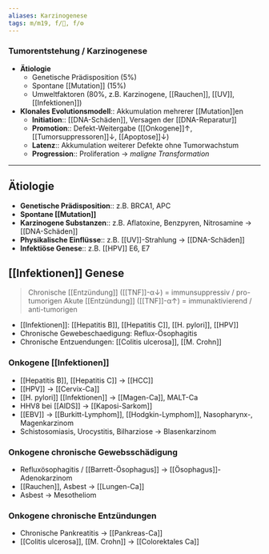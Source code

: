```yaml
---
aliases: Karzinogenese
tags: m/m19, f/🦀, f/⚙️
---
```

### Tumorentstehung / Karzinogenese
- **Ätiologie**
	- Genetische Prädisposition (5%)
	- Spontane [[Mutation]] (15%)
	- Umweltfaktoren (80%, z.B. Karzinogene, [[Rauchen]], [[UV]], [[Infektionen]])
- **Klonales Evolutionsmodell**:: Akkumulation mehrerer [[Mutation]]en
	- **Initiation**:: [[DNA-Schäden]], Versagen der [[DNA-Reparatur]]
	- **Promotion**:: Defekt-Weitergabe ([[Onkogene]]↑, [[Tumorsuppressoren]]↓, [[Apoptose]]↓)
	- **Latenz**:: Akkumulation weiterer Defekte ohne Tumorwachstum
	- **Progression**:: Proliferation → *maligne Transformation*

---
## Ätiologie
- **Genetische Prädisposition**:: z.B. BRCA1, APC
- **Spontane [[Mutation]]**
- **Karzinogene Substanzen**:: z.B. Aflatoxine, Benzpyren, Nitrosamine → [[DNA-Schäden]]
- **Physikalische Einflüsse**:: z.B. [[UV]]-Strahlung → [[DNA-Schäden]]
- **Infektiöse Genese**:: z.B. [[HPV]] E6, E7

## [[Infektionen]] Genese
> Chronische [[Entzündung]] ([[TNF]]-α↓) = immunsuppressiv / pro-tumorigen
> Akute [[Entzündung]] ([[TNF]]-α↑) = immunaktivierend / anti-tumorigen
- [[Infektionen]]: [[Hepatitis B]], [[Hepatitis C]], [[H. pylori]], [[HPV]]
- Chronische Gewebeschaedigung: Reflux-Ösophagitis
- Chronische Entzuendungen: [[Colitis ulcerosa]], [[M. Crohn]]
### Onkogene [[Infektionen]]
- [[Hepatitis B]], [[Hepatitis C]] → [[HCC]]
- [[HPV]] → [[Cervix-Ca]]
- [[H. pylori]] [[Infektionen]] → [[Magen-Ca]], MALT-Ca
- HHV8 bei [[AIDS]] → [[Kaposi-Sarkom]]
- [[EBV]] → [[Burkitt-Lymphom]], [[Hodgkin-Lymphom]], Nasopharynx-, Magenkarzinom
- Schistosomiasis, Urocystitis, Bilharziose → Blasenkarzinom

### Onkogene chronische Gewebsschädigung
- Refluxösophagitis / [[Barrett-Ösophagus]] → [[Ösophagus]]-Adenokarzinom
- [[Rauchen]], Asbest → [[Lungen-Ca]]
- Asbest → Mesotheliom

### Onkogene chronische Entzündungen
- Chronische Pankreatitis → [[Pankreas-Ca]]
- [[Colitis ulcerosa]], [[M. Crohn]] → [[Colorektales Ca]]